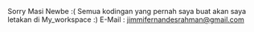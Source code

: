 Sorry Masi Newbe :(
Semua kodingan yang pernah saya buat akan saya letakan di My_workspace :)
E-Mail : jimmifernandesrahman@gmail.com

